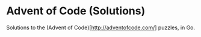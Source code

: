 # Advent of Code (Solutions)

Solutions to the (Advent of Code)[http://adventofcode.com/] puzzles, in Go.
